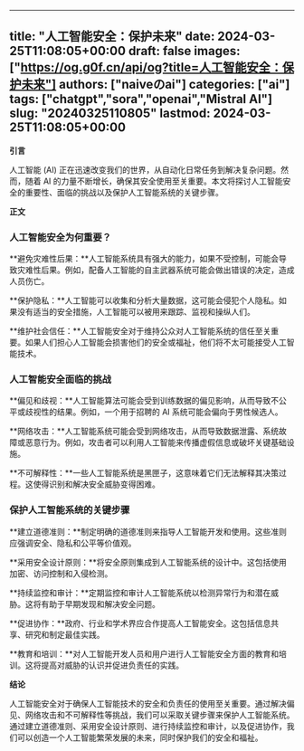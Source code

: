 
---
title: "人工智能安全：保护未来"
date: 2024-03-25T11:08:05+00:00
draft: false
images: ["https://og.g0f.cn/api/og?title=人工智能安全：保护未来"]
authors: ["naiveのai"]
categories: ["ai"]
tags: ["chatgpt","sora","openai","Mistral AI"]
slug: "20240325110805"
lastmod: 2024-03-25T11:08:05+00:00
---
**引言**

人工智能 (AI) 正在迅速改变我们的世界，从自动化日常任务到解决复杂问题。然而，随着 AI 的力量不断增长，确保其安全使用至关重要。本文将探讨人工智能安全的重要性、面临的挑战以及保护人工智能系统的关键步骤。

**正文**

### 人工智能安全为何重要？

**避免灾难性后果：**人工智能系统具有强大的能力，如果不受控制，可能会导致灾难性后果。例如，配备人工智能的自主武器系统可能会做出错误的决定，造成人员伤亡。

**保护隐私：**人工智能可以收集和分析大量数据，这可能会侵犯个人隐私。如果没有适当的安全措施，人工智能可以被用来跟踪、监视和操纵人们。

**维护社会信任：**人工智能安全对于维持公众对人工智能系统的信任至关重要。如果人们担心人工智能会损害他们的安全或福祉，他们将不太可能接受人工智能技术。

### 人工智能安全面临的挑战

**偏见和歧视：**人工智能算法可能会受到训练数据的偏见影响，从而导致不公平或歧视性的结果。例如，一个用于招聘的 AI 系统可能会偏向于男性候选人。

**网络攻击：**人工智能系统可能会受到网络攻击，从而导致数据泄露、系统故障或恶意行为。例如，攻击者可以利用人工智能来传播虚假信息或破坏关键基础设施。

**不可解释性：**一些人工智能系统是黑匣子，这意味着它们无法解释其决策过程。这使得识别和解决安全威胁变得困难。

### 保护人工智能系统的关键步骤

**建立道德准则：**制定明确的道德准则来指导人工智能开发和使用。这些准则应强调安全、隐私和公平等价值观。

**采用安全设计原则：**将安全原则集成到人工智能系统的设计中。这包括使用加密、访问控制和入侵检测。

**持续监控和审计：**定期监控和审计人工智能系统以检测异常行为和潜在威胁。这将有助于早期发现和解决安全问题。

**促进协作：**政府、行业和学术界应合作提高人工智能安全。这包括信息共享、研究和制定最佳实践。

**教育和培训：**对人工智能开发人员和用户进行人工智能安全方面的教育和培训。这将提高对威胁的认识并促进负责任的实践。

**结论**

人工智能安全对于确保人工智能技术的安全和负责任的使用至关重要。通过解决偏见、网络攻击和不可解释性等挑战，我们可以采取关键步骤来保护人工智能系统。通过建立道德准则、采用安全设计原则、进行持续监控和审计，以及促进协作，我们可以创造一个人工智能繁荣发展的未来，同时保护我们的安全和福祉。